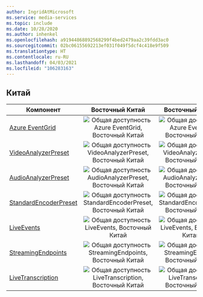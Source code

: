 ```yaml
---
author: IngridAtMicrosoft
ms.service: media-services
ms.topic: include
ms.date: 10/28/2020
ms.author: inhenkel
ms.openlocfilehash: a91944868892568299f4bed2479aa2c39fdd3ac0
ms.sourcegitcommit: 02bc06155692213ef031f049f5dcf4c418e9f509
ms.translationtype: HT
ms.contentlocale: ru-RU
ms.lasthandoff: 04/03/2021
ms.locfileid: "106283163"
---
```

<!--Feature availability in region-->
## <a name="china"></a>Китай

| Компонент | Восточный Китай | Восточный Китай 2 | Северный Китай |
| --- | :---: | :---: | :---: |
| [Azure EventGrid](../monitoring/reacting-to-media-services-events.md) |![Общая доступность Azure EventGrid, Восточный Китай](../media/azure-clouds-regions/ga.svg)  |![Общая доступность Azure EventGrid, Восточный Китай 2](../media/azure-clouds-regions/ga.svg) |![Общая доступность Azure EventGrid, Северный Китай](../media/azure-clouds-regions/ga.svg) |
| [VideoAnalyzerPreset](../analyze-video-audio-files-concept.md) |![Общая доступность VideoAnalyzerPreset, Восточный Китай](../media/azure-clouds-regions/ga.svg)  | ![Общая доступность VideoAnalyzerPreset, Восточный Китай 2](../media/azure-clouds-regions/ga.svg) |![Общая доступность VideoAnalyzerPreset, Северный Китай](../media/azure-clouds-regions/ga.svg) |
| [AudioAnalyzerPreset](../analyze-video-audio-files-concept.md) |![Общая доступность AudioAnalyzerPreset, Восточный Китай](../media/azure-clouds-regions/ga.svg)  | ![Общая доступность AudioAnalyzerPreset, Восточный Китай 2](../media/azure-clouds-regions/ga.svg) |![Общая доступность AudioAnalyzerPreset, Северный Китай](../media/azure-clouds-regions/ga.svg) |
| [StandardEncoderPreset](../encode-concept.md) |![Общая доступность StandardEncoderPreset, Восточный Китай](../media/azure-clouds-regions/ga.svg)  | ![Общая доступность StandardEncoderPreset, Восточный Китай 2](../media/azure-clouds-regions/ga.svg) |![Общая доступность StandardEncoderPreset, Северный Китай](../media/azure-clouds-regions/ga.svg) |
| [LiveEvents](../stream-live-streaming-concept.md) |![Общая доступность LiveEvents, Восточный Китай](../media/azure-clouds-regions/ga.svg)  | ![Общая доступность LiveEvents, Восточный Китай 2](../media/azure-clouds-regions/ga.svg) |![Общая доступность LiveEvents, Северный Китай](../media/azure-clouds-regions/ga.svg) |
| [StreamingEndpoints](../stream-streaming-endpoint-concept.md) |![Общая доступность StreamingEndpoints, Восточный Китай](../media/azure-clouds-regions/ga.svg) | ![Общая доступность StreamingEndpoints, Восточный Китай 2](../media/azure-clouds-regions/ga.svg)  |![Общая доступность StreamingEndpoints, Северный Китай](../media/azure-clouds-regions/ga.svg) |
| [LiveTranscription](../live-event-live-transcription-how-to.md) |![Общая доступность LiveTranscription, Восточный Китай](../media/azure-clouds-regions/ga.svg) |![Общая доступность LiveTranscription, Восточный Китай 2](../media/azure-clouds-regions/ga.svg) |![Общая доступность LiveTranscription, Северный Китай](../media/azure-clouds-regions/ga.svg) |
